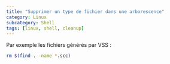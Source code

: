 ```yaml
---
title: "Supprimer un type de fichier dans une arborescence"
category: Linux
subcategory: Shell
tags: [linux, shell, cleanup]
---
```

Par exemple les fichiers générés par VSS :

``` sh
rm $(find . -name *.scc)
```
